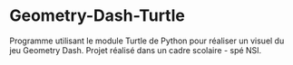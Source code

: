 # Geometry-Dash-Turtle
Programme utilisant le module Turtle de Python pour réaliser un visuel du jeu Geometry Dash. Projet réalisé dans un cadre scolaire - spé NSI.
